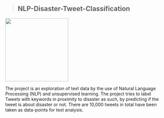 > ## NLP-Disaster-Tweet-Classification

<p align ="centre">
<image src= 'https://github.com/DeepakMishraDA/NLP-Twitter-Disaster-tweets-classification/blob/master/image.png' width = 200> </p>

The project is an exploration of text data by the use of Natural Language Processing (NLP) and unsupervised learning. The project tries to label Tweets with keywords in proximity to disaster as such, by predicting if the tweet is about disaster or not. There are 10,000 tweets in total have been taken as data-points for text analysis.
